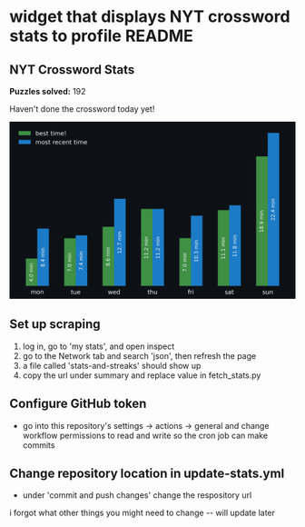 # widget that displays NYT crossword stats to profile README

<!-- START NYT-STATS -->
## NYT Crossword Stats
**Puzzles solved:** 192

Haven't done the crossword today yet!


![Solve Times](./nyt_stats_graph.png)
<!-- END NYT-STATS -->


## Set up scraping
1. log in, go to 'my stats', and open inspect
2. go to the Network tab and search 'json', then refresh the page
3. a file called 'stats-and-streaks' should show up 
4. copy the url under summary and replace value in fetch_stats.py

## Configure GitHub token
- go into this repository's settings -> actions -> general and change workflow permissions to read and write so the cron job can make commits

## Change repository location in update-stats.yml
- under 'commit and push changes' change the respository url

i forgot what other things you might need to change -- will update later